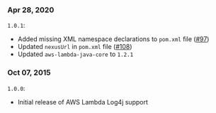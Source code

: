 ### Apr 28, 2020
`1.0.1`:
- Added missing XML namespace declarations to `pom.xml` file ([#97](https://github.com/aws/aws-lambda-java-libs/issues/97))
- Updated `nexusUrl` in `pom.xml` file ([#108](https://github.com/aws/aws-lambda-java-libs/issues/108))
- Updated `aws-lambda-java-core` to `1.2.1`

### Oct 07, 2015
`1.0.0`:
- Initial release of AWS Lambda Log4j support

